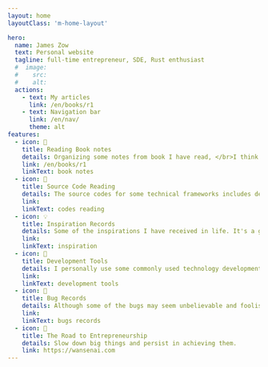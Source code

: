 ```yaml
---
layout: home
layoutClass: 'm-home-layout'

hero:
  name: James Zow
  text: Personal website
  tagline: full-time entrepreneur, SDE, Rust enthusiast
  #  image:
  #    src:
  #    alt:
  actions:
    - text: My articles
      link: /en/books/r1
    - text: Navigation bar
      link: /en/nav/
      theme: alt
features:
  - icon: 📖
    title: Reading Book notes
    details: Organizing some notes from book I have read, </br>I think it's a pleasure to flip through them in my spare time.
    link: /en/books/r1
    linkText: book notes
  - icon: 📘
    title: Source Code Reading
    details: The source codes for some technical frameworks includes design patterns, principles, and some interesting implementation details.
    link:
    linkText: codes reading
  - icon: 💡
    title: Inspiration Records
    details: Some of the inspirations I have received in life. It's a good ideas to record them.
    link:
    linkText: inspiration
  - icon: 🧰
    title: Development Tools
    details: I personally use some commonly used technology development tools. If you want to try them out, you can click to read and take a look.
    link:
    linkText: development tools
  - icon: 🐞
    title: Bug Records
    details: Although some of the bugs may seem unbelievable and foolish, it prevents me from making the same mistakes frequently
    link:
    linkText: bugs records
  - icon: 💯
    title: The Road to Entrepreneurship
    details: Slow down big things and persist in achieving them.
    link: https://wansenai.com
---
```


<style>
/*爱的魔力转圈圈*/
.m-home-layout .image-src:hover {
  transform: translate(-50%, -50%) rotate(666turn);
  transition: transform 59s 1s cubic-bezier(0.3, 0, 0.8, 1);
}

.m-home-layout .details small {
  opacity: 0.8;
}

.m-home-layout .bottom-small {
  display: block;
  margin-top: 2em;
  text-align: right;
}
</style>

